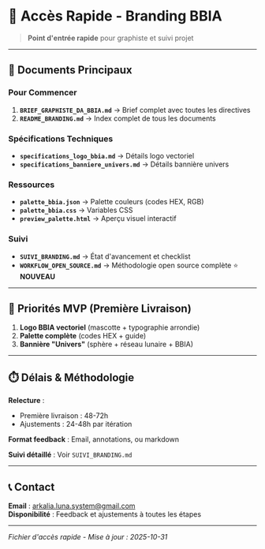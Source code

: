 # 🚀 Accès Rapide - Branding BBIA

> **Point d'entrée rapide** pour graphiste et suivi projet

---

## 📂 Documents Principaux

### **Pour Commencer**
1. **`BRIEF_GRAPHISTE_DA_BBIA.md`** → Brief complet avec toutes les directives
2. **`README_BRANDING.md`** → Index complet de tous les documents

### **Spécifications Techniques**
- **`specifications_logo_bbia.md`** → Détails logo vectoriel
- **`specifications_banniere_univers.md`** → Détails bannière univers

### **Ressources**
- **`palette_bbia.json`** → Palette couleurs (codes HEX, RGB)
- **`palette_bbia.css`** → Variables CSS
- **`preview_palette.html`** → Aperçu visuel interactif

### **Suivi**
- **`SUIVI_BRANDING.md`** → État d'avancement et checklist
- **`WORKFLOW_OPEN_SOURCE.md`** → Méthodologie open source complète ⭐ **NOUVEAU**

---

## 🎯 Priorités MVP (Première Livraison)

1. **Logo BBIA vectoriel** (mascotte + typographie arrondie)
2. **Palette complète** (codes HEX + guide)
3. **Bannière "Univers"** (sphère + réseau lunaire + BBIA)

---

## ⏱️ Délais & Méthodologie

**Relecture** :
- Première livraison : 48-72h
- Ajustements : 24-48h par itération

**Format feedback** : Email, annotations, ou markdown

**Suivi détaillé** : Voir `SUIVI_BRANDING.md`

---

## 📞 Contact

**Email** : arkalia.luna.system@gmail.com  
**Disponibilité** : Feedback et ajustements à toutes les étapes

---

*Fichier d'accès rapide - Mise à jour : 2025-10-31*

